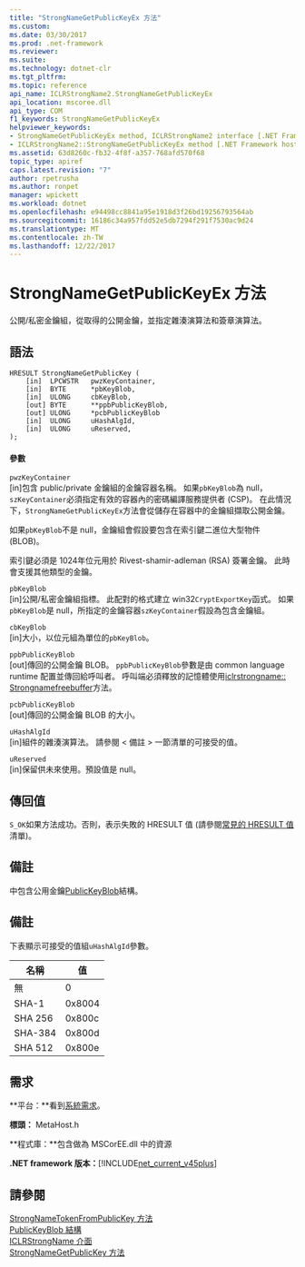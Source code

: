 ```yaml
---
title: "StrongNameGetPublicKeyEx 方法"
ms.custom: 
ms.date: 03/30/2017
ms.prod: .net-framework
ms.reviewer: 
ms.suite: 
ms.technology: dotnet-clr
ms.tgt_pltfrm: 
ms.topic: reference
api_name: ICLRStrongName2.StrongNameGetPublicKeyEx
api_location: mscoree.dll
api_type: COM
f1_keywords: StrongNameGetPublicKeyEx
helpviewer_keywords:
- StrongNameGetPublicKeyEx method, ICLRStrongName2 interface [.NET Framework hosting]
- ICLRStrongName2::StrongNameGetPublicKeyEx method [.NET Framework hosting]
ms.assetid: 63d8260c-fb32-4f8f-a357-768afd570f68
topic_type: apiref
caps.latest.revision: "7"
author: rpetrusha
ms.author: ronpet
manager: wpickett
ms.workload: dotnet
ms.openlocfilehash: e94498cc8841a95e1918d3f26bd19256793564ab
ms.sourcegitcommit: 16186c34a957fdd52e5db7294f291f7530ac9d24
ms.translationtype: MT
ms.contentlocale: zh-TW
ms.lasthandoff: 12/22/2017
---
```

# <a name="strongnamegetpublickeyex-method"></a>StrongNameGetPublicKeyEx 方法
公開/私密金鑰組，從取得的公開金鑰，並指定雜湊演算法和簽章演算法。  
  
## <a name="syntax"></a>語法  
  
```  
HRESULT StrongNameGetPublicKey (   
    [in]  LPCWSTR   pwzKeyContainer,  
    [in]  BYTE      *pbKeyBlob,  
    [in]  ULONG     cbKeyBlob,  
    [out] BYTE      **ppbPublicKeyBlob,  
    [out] ULONG     *pcbPublicKeyBlob  
    [in]  ULONG     uHashAlgId,  
    [in]  ULONG     uReserved,  
);  
```  
  
#### <a name="parameters"></a>參數  
 `pwzKeyContainer`  
 [in]包含 public/private 金鑰組的金鑰容器名稱。 如果`pbKeyBlob`為 null，`szKeyContainer`必須指定有效的容器內的密碼編譯服務提供者 (CSP)。 在此情況下，`StrongNameGetPublicKeyEx`方法會從儲存在容器中的金鑰組擷取公開金鑰。  
  
 如果`pbKeyBlob`不是 null，金鑰組會假設要包含在索引鍵二進位大型物件 (BLOB)。  
  
 索引鍵必須是 1024年位元用於 Rivest-shamir-adleman (RSA) 簽署金鑰。 此時會支援其他類型的金鑰。  
  
 `pbKeyBlob`  
 [in]公開/私密金鑰組指標。 此配對的格式建立 win32`CryptExportKey`函式。 如果`pbKeyBlob`是 null，所指定的金鑰容器`szKeyContainer`假設為包含金鑰組。  
  
 `cbKeyBlob`  
 [in]大小，以位元組為單位的`pbKeyBlob`。  
  
 `ppbPublicKeyBlob`  
 [out]傳回的公開金鑰 BLOB。 `ppbPublicKeyBlob`參數是由 common language runtime 配置並傳回給呼叫者。 呼叫端必須釋放的記憶體使用[iclrstrongname:: Strongnamefreebuffer](../../../../docs/framework/unmanaged-api/hosting/iclrstrongname-strongnamefreebuffer-method.md)方法。  
  
 `pcbPublicKeyBlob`  
 [out]傳回的公開金鑰 BLOB 的大小。  
  
 `uHashAlgId`  
 [in]組件的雜湊演算法。 請參閱 < 備註 > 一節清單的可接受的值。  
  
 `uReserved`  
 [in]保留供未來使用。預設值是 null。  
  
## <a name="return-value"></a>傳回值  
 `S_OK`如果方法成功。否則，表示失敗的 HRESULT 值 (請參閱[常見的 HRESULT 值](http://go.microsoft.com/fwlink/?LinkId=213878)清單)。  
  
## <a name="remarks"></a>備註  
 中包含公用金鑰[PublicKeyBlob](../../../../docs/framework/unmanaged-api/strong-naming/publickeyblob-structure.md)結構。  
  
## <a name="remarks"></a>備註  
 下表顯示可接受的值組`uHashAlgId`參數。  
  
|名稱|值|  
|----------|-----------|  
|無|0|  
|SHA-1|0x8004|  
|SHA 256|0x800c|  
|SHA-384|0x800d|  
|SHA 512|0x800e|  
  
## <a name="requirements"></a>需求  
 **平台：**看到[系統需求](../../../../docs/framework/get-started/system-requirements.md)。  
  
 **標頭：** MetaHost.h  
  
 **程式庫：**包含做為 MSCorEE.dll 中的資源  
  
 **.NET framework 版本：**[!INCLUDE[net_current_v45plus](../../../../includes/net-current-v45plus-md.md)]  
  
## <a name="see-also"></a>請參閱  
 [StrongNameTokenFromPublicKey 方法](../../../../docs/framework/unmanaged-api/hosting/iclrstrongname-strongnametokenfrompublickey-method.md)  
 [PublicKeyBlob 結構](../../../../docs/framework/unmanaged-api/strong-naming/publickeyblob-structure.md)  
 [ICLRStrongName 介面](../../../../docs/framework/unmanaged-api/hosting/iclrstrongname-interface.md)  
 [StrongNameGetPublicKey 方法](../../../../docs/framework/unmanaged-api/hosting/iclrstrongname-strongnamegetpublickey-method.md)

